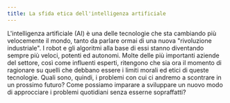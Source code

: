 ```yaml
---
title: La sfida etica dell'intelligenza artificiale
---
```


L'intelligenza artificiale (AI) è una delle tecnologie che sta cambiando più velocemente il mondo, tanto da parlare ormai di una nuova "rivoluzione industriale". 
I robot e gli algoritmi alla base di essi stanno diventando sempre più veloci, potenti ed autonomi. Molte delle più importanti aziende del settore, così come influenti 
esperti, ritengono che sia ora il momento di ragionare su quelli che debbano essere i limiti morali ed etici di queste tecnologie. Quali sono, quindi, i problemi con cui
ci andremo a scontrare in un prossimo futuro? Come possiamo imparare a sviluppare un nuovo modo di approcciare i problemi quotidiani senza esserne sopraffatti?
